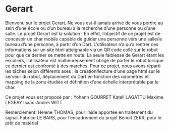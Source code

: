 # Gerart

Bienvenu sur le projet Gerart,
Ne vous est-il jamais arrivé de vous perdre au sein d’une école ou d’un bureau à la recherche d’une personne ou d’une salle. Le projet Gerart est la solution !
En effet, l’objectif de ce projet est de concevoir un char mobile capable de guider une personne vers une salle/le bureau d’une personne, à partir d’un Dart. L’utilisateur n’a qu’a rentrer ces informations sur un site html atteignable via un QR code collé sur le robot pour que ce dernier se mette en route.
La seule faiblesse de Gerart étant les escaliers, l’utilisateur est malheureusement obligé de porter le robot lorsque ce dernier est confronté à des marches.
Pour ce projet, nous avons réparti les tâches selon différents axes : la création/lecture d’une page html sur le serveur du robot, déplacement du Dart en fonction des odomètres et mapping de la zone étudiée et définition d’une échelle interprétable par le char.

Ce projet vous est proposé par :
Yohann GOURRET
Katell LAGATTU
Maxime LEGEAY
Isaac-Andreï WITT

Remerciement:
Helene THOMAS, pour l’aide apportée en traitement du signal.
Fabrice LE BARS, pour l’encadrement du projet
Benoit ZERR, pour le prêt de matériel
